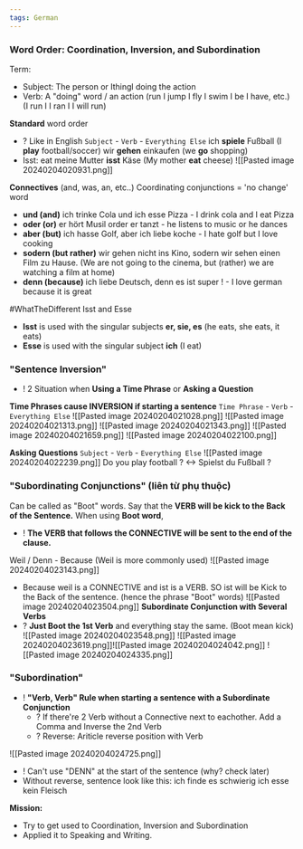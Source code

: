 ```yaml
---
tags: German
---
```

### Word Order: Coordination, Inversion, and Subordination


Term:
+ Subject: The person or Ithingl doing the action
+ Verb: A "doing" word / an action
	(run I jump I fly I swim I be I have, etc.)
	(I run I I ran I I will run)

**Standard** word order
+ ? Like in English
`Subject` - `Verb` - `Everything Else`
	ich **spiele** Fußball (I **play** football/soccer)
	wir **gehen** einkaufen (we **go** shopping)
+ Isst: eat
	meine Mutter **isst** Käse (My mother **eat** cheese)
![[Pasted image 20240204020931.png]]

**Connectives**
(and, was, an, etc..)
Coordinating conjunctions = 'no change' word
+ **und (and)**
	ich trinke Cola und ich esse Pizza - I drink cola and I eat Pizza
+ **oder (or)**
	er hört Musil order er tanzt - he listens to music or he dances
+ **aber (but)**
	ich hasse Golf, aber ich liebe koche - I hate golf but I love cooking 
+ **sodern (but rather)**
	wir gehen nicht ins Kino, sodern wir sehen einen Film zu Hause. 
	(We are not going to the cinema, but (rather) we are watching a film at home)
+ **denn (because)**
	ich liebe Deutsch, denn es ist super !  - I love german because it is great

#WhatTheDifferent  Isst and Esse
+ **Isst** is used with the singular subjects **er, sie, es** (he eats, she eats, it eats)
+ **Esse** is used with the singular subject **ich** (I eat)

### "Sentence Inversion"
+ ! 2 Situation when **Using a Time Phrase** or **Asking a Question**

**Time Phrases cause INVERSION if starting a sentence**
`Time Phrase` - `Verb` - `Everything Else`
![[Pasted image 20240204021028.png]]
![[Pasted image 20240204021313.png]]
![[Pasted image 20240204021343.png]]
![[Pasted image 20240204021659.png]]
![[Pasted image 20240204022100.png]]

**Asking Questions**
`Subject` - `Verb` - `Everything Else`
![[Pasted image 20240204022239.png]]
Do you play football ? <-> Spielst du Fußball  ?


### "Subordinating Conjunctions" (liên từ phụ thuộc)
Can be called as "Boot" words. Say that the **VERB will be kick to the Back of the Sentence.**
When using **Boot word**,
+ !  **The VERB that follows the CONNECTIVE will be sent to the end of the clause.**

Weil / Denn - Because (Weil is more commonly used)
![[Pasted image 20240204023143.png]]
+ Because weil is a CONNECTIVE and ist is a VERB. SO ist will be Kick to the Back of the sentence. (hence the phrase "Boot" words)
![[Pasted image 20240204023504.png]]
 **Subordinate Conjunction with Several Verbs**  
 + ? **Just Boot the 1st Verb** and everything stay the same. (Boot mean kick) 
![[Pasted image 20240204023548.png]]
![[Pasted image 20240204023619.png]]![[Pasted image 20240204024042.png]]
![[Pasted image 20240204024335.png]]


### "Subordination" 
+ ! **"Verb, Verb" Rule when starting a sentence with a Subordinate Conjunction**
	 + ? If there're 2 Verb without a Connective next to eachother. Add a Comma and Inverse the 2nd Verb
	 + ? Reverse: Ariticle reverse position with Verb

![[Pasted image 20240204024725.png]]
 + ! Can't use "DENN" at the start of the sentence (why? check later)
+ Without reverse, sentence look like this: 
	ich finde es schwierig
	ich esse kein Fleisch

 **Mission:**
 + Try to get used to Coordination, Inversion and Subordination
+  Applied it to Speaking and Writing.
